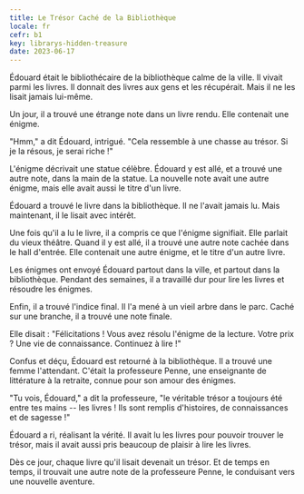```yaml
---
title: Le Trésor Caché de la Bibliothèque
locale: fr
cefr: b1
key: librarys-hidden-treasure
date: 2023-06-17
---
```


Édouard était le bibliothécaire de la bibliothèque calme de la ville. Il vivait parmi les livres. Il donnait des livres aux gens et les récupérait. Mais il ne les lisait jamais lui-même.

Un jour, il a trouvé une étrange note dans un livre rendu. Elle contenait une énigme.

"Hmm," a dit Édouard, intrigué. "Cela ressemble à une chasse au trésor. Si je la résous, je serai riche !"

L'énigme décrivait une statue célèbre. Édouard y est allé, et a trouvé une autre note, dans la main de la statue. La nouvelle note avait une autre énigme, mais elle avait aussi le titre d'un livre.

Édouard a trouvé le livre dans la bibliothèque. Il ne l'avait jamais lu. Mais maintenant, il le lisait avec intérêt.

Une fois qu'il a lu le livre, il a compris ce que l'énigme signifiait. Elle parlait du vieux théâtre. Quand il y est allé, il a trouvé une autre note cachée dans le hall d'entrée. Elle contenait une autre énigme, et le titre d'un autre livre.

Les énigmes ont envoyé Édouard partout dans la ville, et partout dans la bibliothèque. Pendant des semaines, il a travaillé dur pour lire les livres et résoudre les énigmes.

Enfin, il a trouvé l'indice final. Il l'a mené à un vieil arbre dans le parc. Caché sur une branche, il a trouvé une note finale.

Elle disait : "Félicitations ! Vous avez résolu l'énigme de la lecture. Votre prix ? Une vie de connaissance. Continuez à lire !"

Confus et déçu, Édouard est retourné à la bibliothèque. Il a trouvé une femme l'attendant. C'était la professeure Penne, une enseignante de littérature à la retraite, connue pour son amour des énigmes.

"Tu vois, Édouard," a dit la professeure, "le véritable trésor a toujours été entre tes mains -- les livres ! Ils sont remplis d'histoires, de connaissances et de sagesse !"

Édouard a ri, réalisant la vérité. Il avait lu les livres pour pouvoir trouver le trésor, mais il avait aussi pris beaucoup de plaisir à lire les livres.

Dès ce jour, chaque livre qu'il lisait devenait un trésor. Et de temps en temps, il trouvait une autre note de la professeure Penne, le conduisant vers une nouvelle aventure.